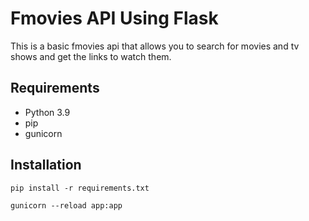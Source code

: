 # Fmovies API Using Flask

This is a basic fmovies api that allows you to search for movies and tv shows and get the links to watch them.

## Requirements

- Python 3.9
- pip
- gunicorn


## Installation 

    pip install -r requirements.txt

    gunicorn --reload app:app
